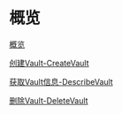 # 概览

[概览](overview.md)

[创建Vault-CreateVault](create_vault.md)

[获取Vault信息-DescribeVault](describe_vault.md)

[删除Vault-DeleteVault](delete_vault.md)

